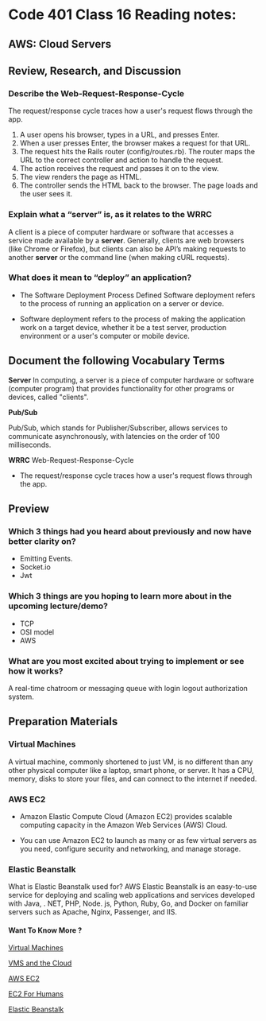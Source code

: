 # Code 401 Class 16 Reading notes:

## AWS: Cloud Servers


## Review, Research, and Discussion

### Describe the Web-Request-Response-Cycle
The request/response cycle traces how a user's request flows through the app.

1. A user opens his browser, types in a URL, and presses Enter.
2. When a user presses Enter, the browser makes a request for that URL.
3. The request hits the Rails router (config/routes.rb). The router maps the URL to the correct controller and action to handle the request.
4. The action receives the request and passes it on to the view.
5. The view renders the page as HTML.
6. The controller sends the HTML back to the browser. The page loads and the user sees it.

### Explain what a “server” is, as it relates to the WRRC

A client is a piece of computer hardware or software that accesses a service made available by a **server**. Generally, clients are web browsers (like Chrome or Firefox), but clients can also be API’s making requests to another **server** or the command line (when making cURL requests).

### What does it mean to “deploy” an application?

- The Software Deployment Process Defined
Software deployment refers to the process of running an application on a server or device. 

- Software deployment refers to the process of making the application work on a target device, whether it be a test server, production environment or a user's computer or mobile device.

## Document the following Vocabulary Terms

**Server**
In computing, a server is a piece of computer hardware or software (computer program) that provides functionality for other programs or devices, called "clients".

**Pub/Sub**

Pub/Sub, which stands for Publisher/Subscriber, allows services to communicate asynchronously, with latencies on the order of 100 milliseconds.

**WRRC**
Web-Request-Response-Cycle

- The request/response cycle traces how a user's request flows through the app.

## Preview

### Which 3 things had you heard about previously and now have better clarity on?

- Emitting Events. 
- Socket.io
- Jwt

### Which 3 things are you hoping to learn more about in the upcoming lecture/demo?

- TCP
- OSI model
- AWS

### What are you most excited about trying to implement or see how it works?

A real-time chatroom or messaging queue with login logout authorization system.


## Preparation Materials

### Virtual Machines

A virtual machine, commonly shortened to just VM, is no different than any other physical computer like a laptop, smart phone, or server. It has a CPU, memory, disks to store your files, and can connect to the internet if needed.

### AWS EC2

- Amazon Elastic Compute Cloud (Amazon EC2) provides scalable computing capacity in the Amazon Web Services (AWS) Cloud.

- You can use Amazon EC2 to launch as many or as few virtual servers as you need, configure security and networking, and manage storage.

### Elastic Beanstalk

What is Elastic Beanstalk used for?
AWS Elastic Beanstalk is an easy-to-use service for deploying and scaling web applications and services developed with Java, . NET, PHP, Node. js, Python, Ruby, Go, and Docker on familiar servers such as Apache, Nginx, Passenger, and IIS.


#### Want To Know More ? 
[Virtual Machines](https://www.youtube.com/watch?v=yIVXjl4SwVo) 

[VMS and the Cloud ](https://www.youtube.com/watch?v=l0DfHUWMjsU)

[AWS EC2](https://aws.amazon.com/ec2/?ec2-whats-new.sort-by=item.additionalFields.postDateTime&ec2-whats-new.sort-order=desc)

[EC2 For Humans](https://www.youtube.com/watch?v=lZMkgOMYYIg)

[Elastic Beanstalk](https://www.youtube.com/watch?v=SrwxAScdyT0)
